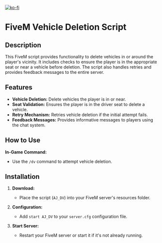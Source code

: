 [![ko-fi](https://ko-fi.com/img/githubbutton_sm.svg)](https://ko-fi.com/S6S310DONO)

# FiveM Vehicle Deletion Script

## Description

This FiveM script provides functionality to delete vehicles in or around the player's vicinity. It includes checks to ensure the player is in the appropriate seat or near a vehicle before deletion. The script also handles retries and provides feedback messages to the entire server.

## Features

- **Vehicle Deletion:** Delete vehicles the player is in or near.
- **Seat Validation:** Ensures the player is in the driver seat to delete a vehicle.
- **Retry Mechanism:** Retries vehicle deletion if the initial attempt fails.
- **Feedback Messages:** Provides informative messages to players using the chat system.

## How to Use

**In-Game Command:**
   - Use the `/dv` command to attempt vehicle deletion.

## Installation

1. **Download:**
   - Place the script (`AJ_DV`) into your FiveM server's resources folder.

2. **Configuration:**
   - Add `start AJ_DV` to your `server.cfg` configuration file.

3. **Start Server:**
   - Restart your FiveM server or start it if it's not already running.
